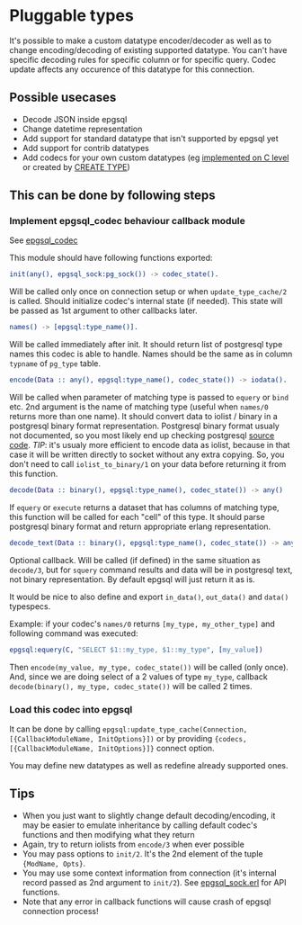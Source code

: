 # Pluggable types

It's possible to make a custom datatype encoder/decoder as well as to change encoding/decoding
of existing supported datatype.
You can't have specific decoding rules for specific column or for specific query. Codec update
affects any occurence of this datatype for this connection.

## Possible usecases

* Decode JSON inside epgsql
* Change datetime representation
* Add support for standard datatype that isn't supported by epgsql yet
* Add support for contrib datatypes
* Add codecs for your own custom datatypes (eg
  [implemented on C level](https://www.postgresql.org/docs/current/static/xtypes.html) or
  created by [CREATE TYPE](https://www.postgresql.org/docs/current/static/sql-createtype.html))

## This can be done by following steps

### Implement epgsql_codec behaviour callback module

See [epgsql_codec](src/epgsql_codec.erl)

This module should have following functions exported:

```erlang
init(any(), epgsql_sock:pg_sock()) -> codec_state().
```
Will be called only once on connection setup or when `update_type_cache/2` is called.
Should initialize codec's internal state (if needed). This state will be passed as 1st
argument to other callbacks later.

```erlang
names() -> [epgsql:type_name()].
```
Will be called immediately after init. It should return list of postgresql type names
this codec is able to handle. Names should be the same as in column `typname` of `pg_type`
table.

```erlang
encode(Data :: any(), epgsql:type_name(), codec_state()) -> iodata().
```
Will be called when parameter of matching type is passed to `equery` or `bind` etc.
2nd argument is the name of matching type (useful when `names/0` returns more than one name).
It should convert data to iolist / binary in a postgresql binary format representation.
Postgresql binary format usualy not documented, so you most likely end up checking postgresql
[source code](https://github.com/postgres/postgres/tree/master/src/backend/utils/adt).
*TIP*: it's usualy more efficient to encode data as iolist, because in that case it will be
written directly to socket without any extra copying. So, you don't need to call
`iolist_to_binary/1` on your data before returning it from this function.

```erlang
decode(Data :: binary(), epgsql:type_name(), codec_state()) -> any()
```
If `equery` or `execute` returns a dataset that has columns of matching type, this function
will be called for each "cell" of this type. It should parse postgresql binary format and
return appropriate erlang representation.

```erlang
decode_text(Data :: binary(), epgsql:type_name(), codec_state()) -> any().
```
Optional callback. Will be called (if defined) in the same situation as `decode/3`, but for
`squery` command results and data will be in postgresql text, not binary representation.
By default epgsql will just return it as is.

It would be nice to also define and export `in_data()`, `out_data()` and `data()` typespecs.

Example: if your codec's `names/0` returns `[my_type, my_other_type]` and following command was
executed:

```erlang
epgsql:equery(C, "SELECT $1::my_type, $1::my_type", [my_value])
```

Then `encode(my_value, my_type, codec_state())` will be called (only once). And, since we are doing select
of a 2 values of type `my_type`, callback `decode(binary(), my_type, codec_state())` will be
called 2 times.

### Load this codec into epgsql

It can be done by calling `epgsql:update_type_cache(Connection, [{CallbackModuleName, InitOptions}])` or
by providing `{codecs, [{CallbackModuleName, InitOptions}]}` connect option.

You may define new datatypes as well as redefine already supported ones.

## Tips

* When you just want to slightly change default decoding/encoding, it may be easier to emulate
  inheritance by calling default codec's functions and then modifying what they return
* Again, try to return iolists from `encode/3` when ever possible
* You may pass options to `init/2`. It's the 2nd element of the tuple `{ModName, Opts}`.
* You may use some context information from connection (it's internal record
  passed as 2nd argument to `init/2`). See [epgsql_sock.erl](src/epgsql_sock.erl) for API functions.
* Note that any error in callback functions will cause crash of epgsql connection process!
